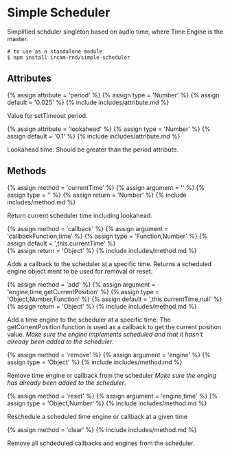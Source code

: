 ---
---

# Simple Scheduler

Simplified schduler singleton based on audio time, where Time Engine is the master.

~~~
# to use as a standalone module
$ npm install ircam-rnd/simple-scheduler
~~~

## Attributes

{% assign attribute = 'period' %}
{% assign type = 'Number' %}
{% assign default = '0.025' %}
{% include includes/attribute.md %}

Value for setTimeout period.

{% assign attribute = 'lookahead' %}
{% assign type = 'Number' %}
{% assign default = '0.1' %}
{% include includes/attribute.md %}

Lookahead time. Should be greater than the period attribute.

## Methods

{% assign method = 'currentTime' %}
{% assign argument = '' %}
{% assign type = '' %}
{% assign return = 'Number' %}
{% include includes/method.md %}

Return current scheduler time including lookahead. 

{% assign method = 'callback' %}
{% assign argument = 'callbackFunction,time' %}
{% assign type = 'Function,Number' %}
{% assign default = ',this.currentTime' %}   
{% assign return = 'Object' %}
{% include includes/method.md %}

Adds a callback to the scheduler at a specific time. Returns a scheduled engine object ment to be used for removal or reset.

{% assign method = 'add' %}
{% assign argument = 'engine,time,getCurrentPosition' %}
{% assign type = 'Object,Number,Function' %}
{% assign default = ',this.currentTime,null' %}   
{% assign return = 'Object' %}
{% include includes/method.md %}  

Add a time engine to the scheduler at a specific time. The getCurrentPosition
function is used as a callback to get the current position value.
_Make sure the engine implements scheduled and that it hasn't already been added to the scheduler_.

{% assign method = 'remove' %}
{% assign argument = 'engine' %}
{% assign type = 'Object' %}
{% include includes/method.md %}

Remove time engine or callback from the scheduler
_Make sure the enging has already been added to the scheduler_.

{% assign method = 'reset' %}
{% assign argument = 'engine,time' %}
{% assign type = 'Object,Number' %}
{% include includes/method.md %}

Reschedule a scheduled time engine or callback at a given time

{% assign method = 'clear' %}
{% include includes/method.md %}

Remove all schdeduled callbacks and engines from the scheduler.